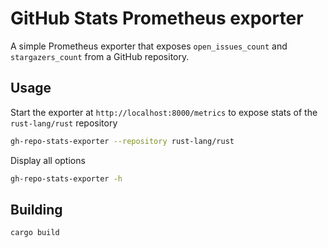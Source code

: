 # GitHub Stats Prometheus exporter

A simple Prometheus exporter that exposes `open_issues_count` and `stargazers_count` from a GitHub repository.

## Usage

Start the exporter at `http://localhost:8000/metrics` to expose stats of the `rust-lang/rust` repository

```sh
gh-repo-stats-exporter --repository rust-lang/rust
```

Display all options

```sh
gh-repo-stats-exporter -h
```

## Building

```sh
cargo build
```
